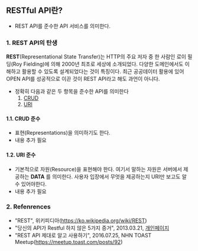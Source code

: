 ## RESTful API란?
- REST API를 준수한 API 서비스를 의미한다.
### 1. REST API의 탄생
**REST**(Representational State Transfer)는 HTTP의 주요 저자 중 한 사람인 로이 필딩(Roy Fielding)에 의해 2000년 최초로 세상에 소개되었다. 다양한 도메인에서도 이해하고 활용할 수 있도록 설계되었다는 것이 특징이다. 최근 공공데이터 활용에 있어 OPEN API를 성공적으로 이끈 것이 REST API라고 해도 과언이 아니다.

- 정확히 다음과 같은 두 항목을 준수한 API를 의미한다
  1. [CRUD](11-CRUD-준수)
  2. [URI](12-URI-준수)

#### 1.1. CRUD 준수
- 표현(Representations)을 의미하기도 한다. 
- 내용 추가 필요
#### 1.2. URI 준수
- 기본적으로 자원(Resource)을 표현해야 한다.
여기서 말하는 자원은 서버에서 제공하는 **DATA** 를 의미한다. 사용자 입장에서 무엇을 제공하는지 URI만 보고도 알 수 있어야한다.
- 내용 추가 필요

### 2. Refenrences
- "REST", 위키피디아(https://ko.wikipedia.org/wiki/REST)
- "당신의 API가 Restful 하지 않은 5가지 증거", 2013.03.21, [개인페이지](https://beyondj2ee.wordpress.com/2013/03/21/%EB%8B%B9%EC%8B%A0%EC%9D%98-api%EA%B0%80-restful-%ED%95%98%EC%A7%80-%EC%95%8A%EC%9D%80-5%EA%B0%80%EC%A7%80-%EC%A6%9D%EA%B1%B0/)
- "REST API 제대로 알고 사용하기", 2016.07.25, NHN TOAST Meetup(https://meetup.toast.com/posts/92)